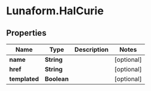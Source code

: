 # Lunaform.HalCurie

## Properties
Name | Type | Description | Notes
------------ | ------------- | ------------- | -------------
**name** | **String** |  | [optional] 
**href** | **String** |  | [optional] 
**templated** | **Boolean** |  | [optional] 



